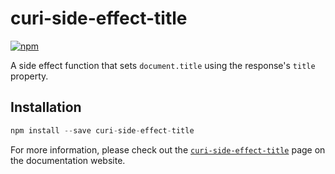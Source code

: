 # curi-side-effect-title

[![npm][badge]][npm-link]

[badge]: https://img.shields.io/npm/v/curi-side-effect-title.svg
[npm-link]: https://npmjs.com/package/curi-side-effect-title

A side effect function that sets `document.title` using the response's `title` property. 

## Installation

```js
npm install --save curi-side-effect-title
```

For more information, please check out the [`curi-side-effect-title`](https://pshrmn.github.io/curi/packages/curi-side-effect-title) page on the documentation website.
